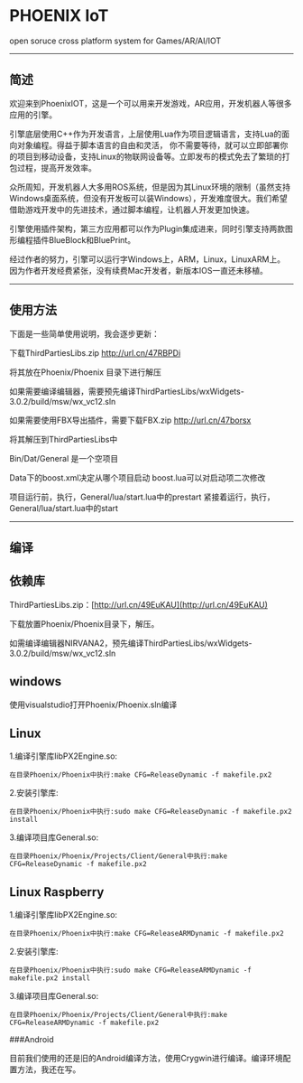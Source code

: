 PHOENIX IoT
=====
open soruce cross platform system for Games/AR/AI/IOT
***
简述
----

欢迎来到PhoenixIOT，这是一个可以用来开发游戏，AR应用，开发机器人等很多应用的引擎。

引擎底层使用C++作为开发语言，上层使用Lua作为项目逻辑语言，支持Lua的面向对象编程。得益于脚本语言的自由和灵活，
你不需要等待，就可以立即部署你的项目到移动设备，支持Linux的物联网设备等。立即发布的模式免去了繁琐的打包过程，提高开发效率。

众所周知，开发机器人大多用ROS系统，但是因为其Linux环境的限制（虽然支持Windows桌面系统，但没有开发板可以装Windows），开发难度很大。我们希望借助游戏开发中的先进技术，通过脚本编程，让机器人开发更加快速。

引擎使用插件架构，第三方应用都可以作为Plugin集成进来，同时引擎支持两款图形编程插件BlueBlock和BluePrint。

经过作者的努力，引擎可以运行字Windows上，ARM，Linux，LinuxARM上。
因为作者开发经费紧张，没有续费Mac开发者，新版本IOS一直还未移植。

***
使用方法
----

下面是一些简单使用说明，我会逐步更新：

下载ThirdPartiesLibs.zip http://url.cn/47RBPDi 

将其放在Phoenix/Phoenix 目录下进行解压

如果需要编译编辑器，需要预先编译ThirdPartiesLibs/wxWidgets-3.0.2/build/msw/wx_vc12.sln

如果需要使用FBX导出插件，需要下载FBX.zip http://url.cn/47borsx

将其解压到ThirdPartiesLibs中

Bin/Dat/General 是一个空项目

Data下的boost.xml决定从哪个项目启动
boost.lua可以对启动项二次修改

项目运行前，执行，General/lua/start.lua中的prestart
紧接着运行，执行，General/lua/start.lua中的start

***
编译
----
依赖库
----
ThirdPartiesLibs.zip：[http://url.cn/49EuKAU](http://url.cn/49EuKAU)

下载放置Phoenix/Phoenix目录下，解压。

如需编译编辑器NIRVANA2，预先编译ThirdPartiesLibs/wxWidgets-3.0.2/build/msw/wx_vc12.sln

windows
----
使用visualstudio打开Phoenix/Phoenix.sln编译

Linux
----
1.编译引擎库libPX2Engine.so:

	在目录Phoenix/Phoenix中执行:make CFG=ReleaseDynamic -f makefile.px2

2.安装引擎库:

	在目录Phoenix/Phoenix中执行:sudo make CFG=ReleaseDynamic -f makefile.px2 install

3.编译项目库General.so:

	在目录Phoenix/Phoenix/Projects/Client/General中执行:make CFG=ReleaseDynamic -f makefile.px2

Linux Raspberry
----
1.编译引擎库libPX2Engine.so:

	在目录Phoenix/Phoenix中执行:make CFG=ReleaseARMDynamic -f makefile.px2

2.安装引擎库:

	在目录Phoenix/Phoenix中执行:sudo make CFG=ReleaseARMDynamic -f makefile.px2 install

3.编译项目库General.so:

	在目录Phoenix/Phoenix/Projects/Client/General中执行:make CFG=ReleaseARMDynamic -f makefile.px2

###Android

目前我们使用的还是旧的Android编译方法，使用Crygwin进行编译。编译环境配置方法，我还在写。



